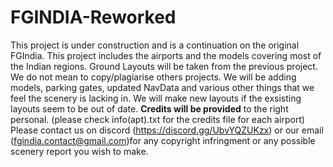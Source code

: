 # FGINDIA-Reworked
This project is under construction and is a continuation on the original FGIndia. 
This project includes the airports and the models covering most of the Indian regions. 
Ground Layouts will be taken from the previous project. 
We do not mean to copy/plagiarise others projects.
We will be adding models, parking gates, updated NavData and various other things that we feel the scenery is lacking in. 
We will make new layouts if the exsisting layouts seem to be out of date.
**Credits will be provided** to the right personal. (please check info(apt).txt for the credits file for each airport)
Please contact us on discord (https://discord.gg/UbvYQZUKzx) or our email (fgindia.contact@gmail.com)for any copyright infringment or any possible scenery report you wish to make. 

